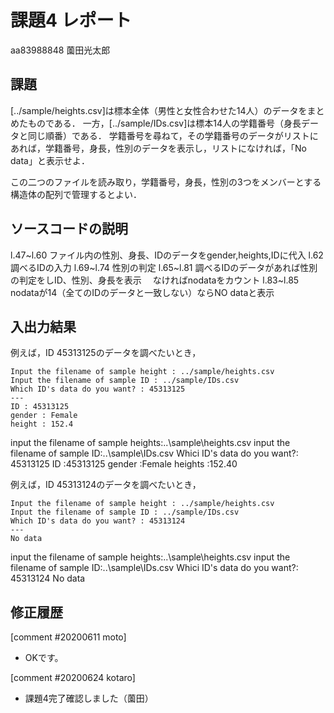 # 課題4 レポート

aa83988848 薗田光太郎

## 課題

[../sample/heights.csv]は標本全体（男性と女性合わせた14人）のデータをまとめたものである．
一方，[../sample/IDs.csv]は標本14人の学籍番号（身長データと同じ順番）である．
学籍番号を尋ねて，その学籍番号のデータがリストにあれば，学籍番号，身長，性別のデータを表示し，リストになければ，「No data」と表示せよ．

この二つのファイルを読み取り，学籍番号，身長，性別の3つをメンバーとする構造体の配列で管理するとよい．

## ソースコードの説明
l.47~l.60 ファイル内の性別、身長、IDのデータをgender,heights,IDに代入
l.62 調べるIDの入力
l.69~l.74 性別の判定
l.65~l.81 調べるIDのデータがあれば性別の判定をしID、性別、身長を表示
        　なければnodataをカウント
l.83~l.85 nodataが14（全てのIDのデータと一致しない）ならNO dataと表示

## 入出力結果

例えば，ID 45313125のデータを調べたいとき，

```
Input the filename of sample height : ../sample/heights.csv
Input the filename of sample ID : ../sample/IDs.csv
Which ID's data do you want? : 45313125
---
ID : 45313125
gender : Female
height : 152.4
```
input the filename of sample heights:..\sample\heights.csv
input the filename of sample ID:..\sample\IDs.csv
Whici ID's data do you want?: 45313125
ID :45313125
gender :Female
heights :152.40

例えば，ID 45313124のデータを調べたいとき，

```
Input the filename of sample height : ../sample/heights.csv
Input the filename of sample ID : ../sample/IDs.csv
Which ID's data do you want? : 45313124
---
No data
```
input the filename of sample heights:..\sample\heights.csv
input the filename of sample ID:..\sample\IDs.csv
Whici ID's data do you want?: 45313124
No data

## 修正履歴

[comment #20200611 moto]
- OKです。

[comment #20200624 kotaro]
- 課題4完了確認しました（薗田）